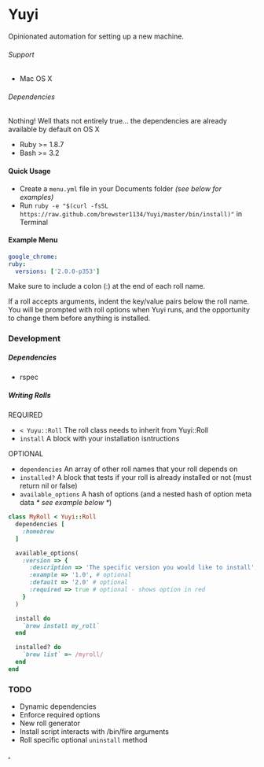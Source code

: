 # Yuyi
Opinionated automation for setting up a new machine.

###### Support
* Mac OS X

###### Dependencies
Nothing! Well thats not entirely true... the dependencies are already available by default on OS X
* Ruby >= 1.8.7
* Bash >= 3.2

#### Quick Usage
* Create a `menu.yml` file in your Documents folder _(see below for examples)_
* Run `ruby -e "$(curl -fsSL https://raw.github.com/brewster1134/Yuyi/master/bin/install)"` in Terminal

#### Example Menu

```yaml
google_chrome:
ruby:
  versions: ['2.0.0-p353']
```

Make sure to include a colon (:) at the end of each roll name.

If a roll accepts arguments, indent the key/value pairs below the roll name.  You will be prompted with roll options when Yuyi runs, and the opportunity to change them before anything is installed.

### Development

##### Dependencies
* rspec

##### Writing Rolls
REQUIRED
* `< Yuyu::Roll`  The roll class needs to inherit from Yuyi::Roll
* `install`       A block with your installation isntructions

OPTIONAL
* `dependencies`      An array of other roll names that your roll depends on
* `installed?`        A block that tests if your roll is already installed or not (must return nil or false)
* `available_options` A hash of options (and a nested hash of option meta data _* see example below *_)

```ruby
class MyRoll < Yuyi::Roll
  dependencies [
    :homebrew
  ]

  available_options(
    :version => {
      :description => 'The specific version you would like to install',
      :example => '1.0', # optional
      :default => '2.0' # optional
      :required => true # optional - shows option in red
    }
  )

  install do
    `brew install my_roll`
  end

  installed? do
    `brew list` =~ /myroll/
  end
end
```

### TODO
* Dynamic dependencies
* Enforce required options
* New roll generator
* Install script interacts with /bin/fire arguments
* Roll specific optional `uninstall` method

[.](http://www.comedycentral.com/video-clips/3myds9/upright-citizens-brigade-sushi-chef)
